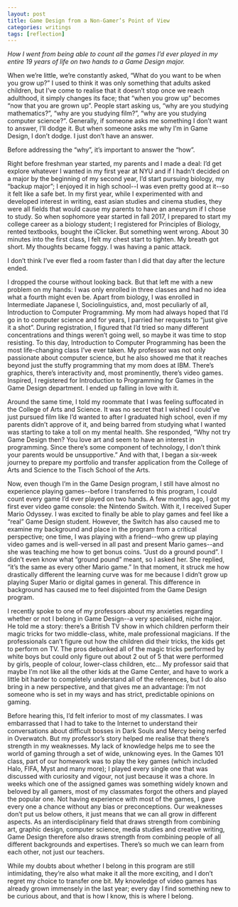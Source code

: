 ```yaml
---
layout: post
title: Game Design from a Non-Gamer’s Point of View
categories: writings
tags: [reflection]
---
```

_How I went from being able to count all the games I’d ever played in my entire 19 years of life on two hands to a Game Design major._


When we’re little, we’re constantly asked, “What do you want to be when you grow up?” I used to think it was only something that adults asked children, but I’ve come to realise that it doesn’t stop once we reach adulthood, it simply changes its face; that “when you grow up” becomes “now that you are grown up”. People start asking us, “why are you studying mathematics?”, “why are you studying film?”, “why are you studying computer science?”. Generally, if someone asks me something I don’t want to answer, I’ll dodge it. But when someone asks me why I’m in Game Design, I don’t dodge. I just don’t have an answer. 

Before addressing the “why”, it’s important to answer the “how”.

Right before freshman year started, my parents and I made a deal: I’d get explore whatever I wanted in my first year at NYU and if I hadn’t decided on a major by the beginning of my second year, I’d start pursuing biology, my “backup major”; I enjoyed it in high school--I was even pretty good at it--so it felt like a safe bet. In my first year, while I experimented with and developed interest in writing, east asian studies and cinema studies,
they were all fields that would cause my parents to have an aneurysm if I chose to study. So when sophomore year started in fall 2017, I prepared to start my college career as a biology student; I registered for Principles of Biology, rented textbooks, bought the iClicker. But something went wrong. About 30 minutes into the first class, I felt my chest start to tighten. My breath got short. My thoughts became foggy. I was having a panic attack. 

I don’t think I’ve ever fled a room faster than I did that day after the lecture ended. 

I dropped the course without looking back. But that left me with a new problem on my hands: I was only enrolled in three classes and had no idea what a fourth might even be. Apart from biology, I was enrolled in Intermediate Japanese I, Sociolinguistics, and, most peculiarly of all, Introduction to Computer Programming. My mom had always hoped that I’d go in to computer science and for years, I parried her requests to “just give it a shot”. During registration, I figured that I’d tried so many different concentrations and things weren’t going well, so maybe it was time to stop resisting. To this day, Introduction to Computer Programming has been the most life-changing class I’ve ever taken. My professor was not only passionate about computer science, but he also showed me that it reaches beyond just the stuffy programming that my mom does at IBM. There’s graphics, there’s interactivity and, most prominently, there’s video games. Inspired, I registered for Introduction to Programming for Games in the Game Design department. I ended up falling in love with it. 

Around the same time, I told my roommate that I was feeling suffocated in the College of Arts and Science. It was no secret that I wished I could’ve just pursued film like I’d wanted to after I graduated high school, even if my parents didn’t approve of it, and being barred from studying what I wanted was starting to take a toll on my mental health. She responded, “Why not try Game Design then? You love art and seem to have an interest in programming. Since there’s some component of technology, I don’t think your parents would be unsupportive.” And with that, I began a six-week journey to prepare my portfolio and transfer application from the College of Arts and Science to the Tisch School of the Arts.

Now, even though I’m in the Game Design program, I still have almost no experience playing games--before I transferred to this program, I could count every game I’d ever played on two hands. A few months ago, I got my first ever video game console: the Nintendo Switch. With it, I received Super Mario Odyssey. I was excited to finally be able to play games and feel like a “real” Game Design student. However, the Switch has also caused me to examine my background and place in the program from a critical perspective; one time, I was playing with a friend--who grew up playing video games and is well-versed in all past and present Mario games--and she was teaching me how to get bonus coins. “Just do a ground pound”. I didn’t even know what “ground pound” meant, so I asked her. She replied, “it’s the same as every other Mario game.” In that moment, it struck me how drastically different the learning curve was for me because I didn’t grow up playing Super Mario or digital games in general. This difference in background has caused me to feel disjointed from the Game Design program.  

I recently spoke to one of my professors about my anxieties regarding whether or not I belong in Game Design--a very specialised, niche major. He told me a story: there’s a British TV show in which children perform their magic tricks for two middle-class, white, male professional magicians. If the professionals can’t figure out how the children did their tricks, the kids get to perform on TV. The pros debunked all of the magic tricks performed by white boys but could only figure out about 2 out of 5 that were performed by girls, people of colour, lower-class children, etc… My professor said that maybe I’m not like all the other kids at the Game Center, and have to work a little bit harder to completely understand all of the references, but I do also bring in a new perspective, and that gives me an advantage: I’m not someone who is set in my ways and has strict, predictable opinions on gaming. 

Before hearing this, I’d felt inferior to most of my classmates. I was embarrassed that I had to take to the Internet to understand their conversations about difficult bosses in Dark Souls and Mercy being nerfed in Overwatch. But my professor’s story helped me realise that there’s strength in my weaknesses. My lack of knowledge helps me to see the world of gaming through a set of wide, unknowing eyes. In the Games 101 class, part of our homework was to play the key games (which included Halo, FIFA, Myst and many more); I played every single one that was discussed with curiosity and vigour, not just because it was a chore. In weeks which one of the assigned games was something widely known and beloved by all gamers, most of my classmates forgot the others and played the popular one. Not having experience with most of the games, I gave every one a chance without any bias or preconceptions. Our weaknesses don’t put us below others, it just means that we can all grow in different aspects. As an interdisciplinary field that draws strength from combining art, graphic design, computer science, media studies and creative writing, Game Design therefore also draws strength from combining people of all different backgrounds and expertises. There’s so much we can learn from each other, not just our teachers. 

While my doubts about whether I belong in this program are still intimidating, they’re also what make it all the more exciting, and I don’t regret my choice to transfer one bit. My knowledge of video games has already grown immensely in the last year; every day I find something new to be curious about, and that is how I know, this is where I belong. 
